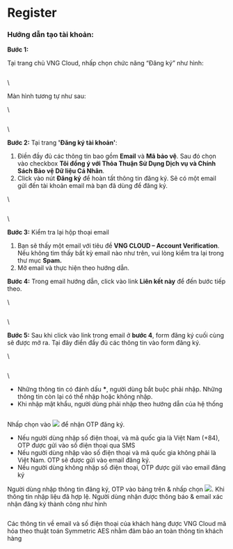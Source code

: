 # Register

### **Hướng dẫn tạo tài khoản:** <a href="#id-dangkytaikhoan-huongdantaotaikhoan" id="id-dangkytaikhoan-huongdantaotaikhoan"></a>

**Bước 1:**

Tại trang chủ VNG Cloud, nhấp chọn chức năng “Đăng ký” như hình:

<figure><img src="https://docs.vngcloud.vn/download/attachments/22938001/image2023-10-17_11-26-34.png?version=1&#x26;modificationDate=1697516795000&#x26;api=v2" alt=""><figcaption></figcaption></figure>

\


Màn hình tương tự như sau:

\


<figure><img src="https://docs.vngcloud.vn/download/attachments/22938001/image2023-10-17_11-28-14.png?version=1&#x26;modificationDate=1697516895000&#x26;api=v2" alt=""><figcaption></figcaption></figure>

\


**Bước 2:** Tại trang **'Đăng ký tài khoản'**:

1. Điền đầy đủ các thông tin bao gồm **Email** và **Mã bảo vệ**. Sau đó chọn vào checkbox **Tôi đồng ý với Thỏa Thuận Sử Dụng Dịch vụ và  Chính Sách Bảo vệ Dữ liệu Cá Nhân**.
2. Click vào nút **Đăng ký** để hoàn tất thông tin đăng ký. Sẽ có một email gửi đến tài khoản email mà bạn đã dùng để đăng ký.

\


<figure><img src="https://docs.vngcloud.vn/download/attachments/22938001/Screen%20Shot%202020-10-19%20at%2011.20.52.png?version=1&#x26;modificationDate=1603081287000&#x26;api=v2" alt=""><figcaption></figcaption></figure>

\


**Bước 3:** Kiểm tra lại hộp thoại email

1. Bạn sẽ thấy một email với tiêu đề **VNG CLOUD – Account Verification**. Nếu không tìm thấy bất kỳ email nào như trên, vui lòng kiểm tra lại trong thư mục **Spam.**
2. Mở email và thực hiện theo hướng dẫn.

**Bước 4:** Trong email hướng dẫn, click vào link **Liên kết này** để đến bước tiếp theo.

\


<figure><img src="https://docs.vngcloud.vn/download/attachments/22938001/image2023-10-17_13-48-3.png?version=1&#x26;modificationDate=1697525284000&#x26;api=v2" alt=""><figcaption></figcaption></figure>

\


**Bước 5:** Sau khi click vào link trong email ở **bước 4**, form đăng ký cuối cùng sẽ được mở ra. Tại đây điền đầy đủ các thông tin vào form đăng ký.

\


<figure><img src="https://docs.vngcloud.vn/download/attachments/22938001/image2023-10-17_13-53-3.png?version=1&#x26;modificationDate=1697525584000&#x26;api=v2" alt=""><figcaption></figcaption></figure>

\


* Những thông tin có đánh dấu **\***, người dùng bắt buộc phải nhập. Những thông tin còn lại có thể nhập hoặc không nhập.
* Khi nhập mật khẩu, người dùng phải nhập theo hướng dẫn của hệ thống

<figure><img src="https://docs.vngcloud.vn/download/attachments/22938001/image2021-11-24_10-41-5.png?version=1&#x26;modificationDate=1637725267000&#x26;api=v2" alt=""><figcaption></figcaption></figure>

Nhấp chọn vào ![](https://docs.vngcloud.vn/download/thumbnails/22938001/image2021-3-18\_16-18-34.png?version=1\&modificationDate=1616059112000\&api=v2) để nhận OTP đăng ký.

* Nếu người dùng nhập số điện thoại, và mã quốc gia là Việt Nam (+84), OTP được gửi vào số điện  thoại qua SMS
* Nếu người dùng nhập vào số điện thoại và mã quốc gia không phải là Việt Nam. OTP sẽ được gửi vào email đăng ký.
* Nếu người dùng không nhập số điện thoại, OTP được gửi vào email đăng ký

Người dùng nhập thông tin đăng ký, OTP vào bảng trên & nhấp chọn ![](https://docs.vngcloud.vn/download/thumbnails/22938001/image2021-3-18\_16-19-28.png?version=1\&modificationDate=1616059167000\&api=v2). Khi thông tin nhập liệu đã hợp lệ. Người dùng nhận được thông báo & email xác nhận đăng ký thành công như hình

<figure><img src="https://docs.vngcloud.vn/download/attachments/22938001/image2023-10-17_13-55-51.png?version=1&#x26;modificationDate=1697525753000&#x26;api=v2" alt=""><figcaption></figcaption></figure>

Các thông tin về email và số điện thoại của khách hàng được VNG Cloud mã hóa theo thuật toán Symmetric AES nhằm đảm bảo an toàn thông tin khách hàng
